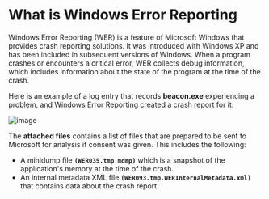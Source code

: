 # What is Windows Error Reporting

Windows Error Reporting (WER) is a feature of Microsoft Windows that provides crash reporting solutions. It was introduced with Windows XP and has been included in subsequent versions of Windows. When a program crashes or encounters a critical error, WER collects debug information, which includes information about the state of the program at the time of the crash.

Here is an example of a log entry that records **beacon.exe** experiencing a problem, and Windows Error Reporting created a crash report for it:

![image](https://github.com/DebugPrivilege/InsightEngineering/assets/63166600/655978ce-70a9-4085-bb69-2a084fe639db)

The **attached files** contains a list of files that are prepared to be sent to Microsoft for analysis if consent was given. This includes the following:

- A minidump file **`(WER035.tmp.mdmp)`** which is a snapshot of the application's memory at the time of the crash.
- An internal metadata XML file **`(WER093.tmp.WERInternalMetadata.xml)`** that contains data about the crash report.
